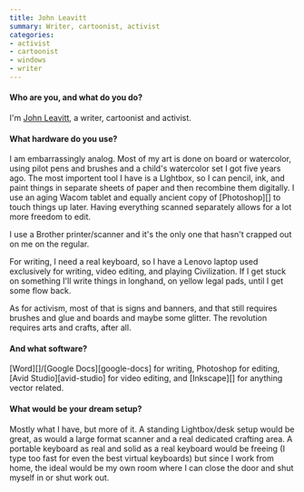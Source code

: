 ```yaml
---
title: John Leavitt
summary: Writer, cartoonist, activist
categories:
- activist
- cartoonist
- windows
- writer
---
```


#### Who are you, and what do you do?

I'm [John Leavitt](http://www.leavittalone.com "John's website."), a writer, cartoonist and activist.

#### What hardware do you use?

I am embarrassingly analog. Most of my art is done on board or watercolor, using pilot pens and brushes and a child's watercolor set I got five years ago. The most importent tool I have is a Llghtbox, so I can pencil, ink, and paint things in separate sheets of paper and then recombine them digitally. I use an aging Wacom tablet and equally ancient copy of [Photoshop][] to touch things up later. Having everything scanned separately allows for a lot more freedom to edit. 

I use a Brother printer/scanner and it's the only one that hasn't crapped out on me on the regular. 

For writing, I need a real keyboard, so I have a Lenovo laptop used exclusively for writing, video editing, and playing Civilization. If I get stuck on something I'll write things in longhand, on yellow legal pads, until I get some flow back.

As for activism, most of that is signs and banners, and that still requires brushes and glue and boards and maybe some glitter. The revolution requires arts and crafts, after all. 

#### And what software?

[Word][]/[Google Docs][google-docs] for writing, Photoshop for editing, [Avid Studio][avid-studio] for video editing, and [Inkscape][] for anything vector related. 

#### What would be your dream setup?

Mostly what I have, but more of it. A standing Lightbox/desk setup would be great, as would a large format scanner and a real dedicated crafting area. A portable keyboard as real and solid as a real keyboard would be freeing (I type too fast for even the best virtual keyboards) but since I work from home, the ideal would be my own room where I can close the door and shut myself in or shut work out.